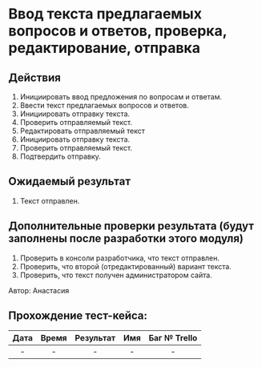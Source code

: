 Ввод текста предлагаемых вопросов и ответов, проверка, редактирование, отправка
===

Действия
--
1. Инициировать ввод предложения по вопросам и ответам.
2. Ввести текст предлагаемых вопросов и ответов.
3. Инициировать отправку текста.
4. Проверить отправляемый текст.
5. Редактировать отправляемый текст
6. Инициировать отправку текста.
7. Проверить отправляемый текст.
8. Подтвердить отправку.

Ожидаемый результат
--
1. Текст отправлен.

Дополнительные проверки результата (будут заполнены после разработки этого модуля)
---
1. Проверить в консоли разработчика, что текст отправлен.
2. Проверить, что второй (отредактированный) вариант текста.
3. Проверить, что текст получен администратором сайта.

Автор: Анастасия

Прохождение тест-кейса:
----------------

|**Дата**|**Время**|**Результат**|**Имя**|**Баг № Trello**|
| :-: | :-: | :-: | :-: | :-: |
|-|-|-|-|-|
